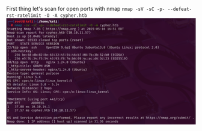 First thing let's scan for open ports with nmap
`nmap -sV -sC -p- --defeat-rst-ratelimit -O -A cypher.htb`
![Nmap port scan](img/image.png)
